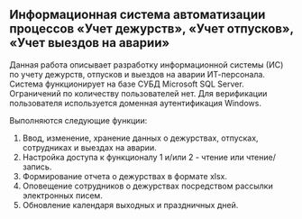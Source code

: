 ## Информационная система автоматизации процессов «Учет дежурств», «Учет отпусков», «Учет выездов на аварии»
Данная работа описывает разработку информационной системы (ИС) по учету дежурств, отпусков и выездов на аварии ИТ-персонала. Система функционирует на базе СУБД Microsoft SQL Server. Ограничений по количеству пользователей нет. Для верификации пользователя используется доменная аутентификация Windows.

Выполняются следующие функции: 
1. Ввод, изменение, хранение данных о дежурствах, отпусках, сотрудниках и выездах на аварии.
2. Настройка доступа к функционалу 1 и/или 2 - чтение или чтение/запись.
3. Формирование отчета о дежурствах в формате xlsx.
4. Оповещение сотрудников о дежурствах посредством рассылки электронных писем.
5. Обновление календаря выходных и праздничных дней.
